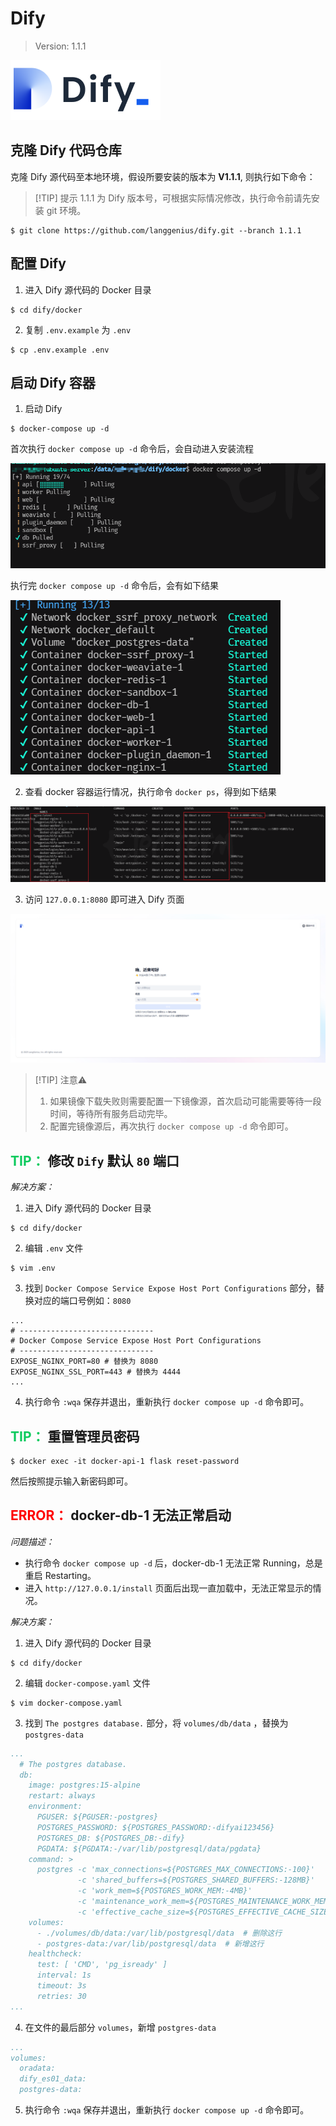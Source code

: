 # Dify
> Version: 1.1.1

![logo](./assets/logo.png)

## 克隆 Dify 代码仓库
克隆 Dify 源代码至本地环境，假设所要安装的版本为 <b>V1.1.1</b>, 则执行如下命令：

> [!TIP] 提示
> 1.1.1 为 Dify 版本号，可根据实际情况修改，执行命令前请先安装 git 环境。

```bash:no-line-numbers
$ git clone https://github.com/langgenius/dify.git --branch 1.1.1
```

## 配置 Dify

1. 进入 Dify 源代码的 Docker 目录

```bash:no-line-numbers
$ cd dify/docker
```

2. 复制 `.env.example` 为 `.env`
```bash:no-line-numbers
$ cp .env.example .env
```

## 启动 Dify 容器

1. 启动 Dify

```bash:no-line-numbers
$ docker-compose up -d
```

首次执行 `docker compose up -d` 命令后，会自动进入安装流程

![install](./assets/install.png)

执行完 `docker compose up -d` 命令后，会有如下结果

![running](./assets/running.png)

2. 查看 docker 容器运行情况，执行命令 `docker ps`，得到如下结果

![docker-ps](./assets/docker-ps.png)

3. 访问 `127.0.0.1:8080` 即可进入 Dify 页面

![login](./assets/login.png)



> [!TIP] 注意⚠️
> 1. 如果镜像下载失败则需要配置一下镜像源，首次启动可能需要等待一段时间，等待所有服务启动完毕。
> 2. 配置完镜像源后，再次执行 `docker compose up -d` 命令即可。


## <span style="color:#0CCA5D;">TIP：</span> 修改 `Dify` 默认 `80` 端口

<i>解决方案：</i>

1. 进入 Dify 源代码的 Docker 目录

```bash:no-line-numbers
$ cd dify/docker
```

2. 编辑 `.env` 文件

```bash:no-line-numbers
$ vim .env
```

3. 找到 `Docker Compose Service Expose Host Port Configurations` 部分，替换对应的端口号例如：`8080`
```text 5,6
...
# ------------------------------
# Docker Compose Service Expose Host Port Configurations
# ------------------------------
EXPOSE_NGINX_PORT=80 # 替换为 8080
EXPOSE_NGINX_SSL_PORT=443 # 替换为 4444
...
```

4. 执行命令 `:wqa` 保存并退出，重新执行 `docker compose up -d` 命令即可。


## <span style="color:#0CCA5D;">TIP：</span> 重置管理员密码


```bash:no-line-numbers
$ docker exec -it docker-api-1 flask reset-password
```

然后按照提示输入新密码即可。



## <span style="color:red;">ERROR：</span> docker-db-1 无法正常启动

<i>问题描述：</i>

- 执行命令 `docker compose up -d` 后，docker-db-1 无法正常 Running，总是重启 Restarting。
- 进入 `http://127.0.0.1/install` 页面后出现一直加载中，无法正常显示的情况。

<i>解决方案：</i>

1. 进入 Dify 源代码的 Docker 目录

```bash:no-line-numbers
$ cd dify/docker
```

2. 编辑 `docker-compose.yaml` 文件

```bash:no-line-numbers
$ vim docker-compose.yaml
```

3. 找到 `The postgres database.` 部分，将 `volumes/db/data` ，替换为 `postgres-data`

```yaml {18,19}
...
  # The postgres database.
  db:
    image: postgres:15-alpine
    restart: always
    environment:
      PGUSER: ${PGUSER:-postgres}
      POSTGRES_PASSWORD: ${POSTGRES_PASSWORD:-difyai123456}
      POSTGRES_DB: ${POSTGRES_DB:-dify}
      PGDATA: ${PGDATA:-/var/lib/postgresql/data/pgdata}
    command: >
      postgres -c 'max_connections=${POSTGRES_MAX_CONNECTIONS:-100}'
               -c 'shared_buffers=${POSTGRES_SHARED_BUFFERS:-128MB}'
               -c 'work_mem=${POSTGRES_WORK_MEM:-4MB}'
               -c 'maintenance_work_mem=${POSTGRES_MAINTENANCE_WORK_MEM:-64MB}'
               -c 'effective_cache_size=${POSTGRES_EFFECTIVE_CACHE_SIZE:-4096MB}'
    volumes:
      - ./volumes/db/data:/var/lib/postgresql/data  # 删除这行
      - postgres-data:/var/lib/postgresql/data  # 新增这行
    healthcheck:
      test: [ 'CMD', 'pg_isready' ]
      interval: 1s
      timeout: 3s
      retries: 30
...
```


4. 在文件的最后部分 `volumes`，新增 `postgres-data`
```yaml 5
...
volumes:
  oradata:
  dify_es01_data:
  postgres-data:
```

5. 执行命令 `:wqa` 保存并退出，重新执行 `docker compose up -d` 命令即可。
